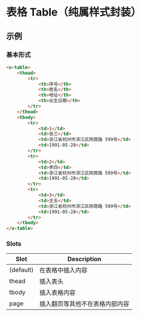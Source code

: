 # 表格 Table（纯属样式封装）

## 示例
### 基本形式

```html
<u-table>
    <thead>
        <tr>
            <th>序号</th>
            <th>姓名</th>
            <th>地址</th>
            <th>出生日期</th>
        </tr>
    </thead>
    <tbody>
        <tr>
            <td>1</td>
            <td>张三</td>
            <td>浙江省杭州市滨江区网商路 599号</td>
            <td>1991-05-28</td>
        </tr>
        <tr>
            <td>2</td>
            <td>李四</td>
            <td>浙江省杭州市滨江区网商路 599号</td>
            <td>1991-05-28</td>
        </tr>
        <tr>
            <td>3</td>
            <td>王五</td>
            <td>浙江省杭州市滨江区网商路 599号</td>
            <td>1991-05-28</td>
        </tr>
    </tbody>
</u-table>
```

### Slots

| Slot | Description |
| ---- | ----------- |
| (default) | 在表格中插入内容 |
| thead | 插入表头 |
| tbody | 插入表格内容 |
| page | 插入翻页等其他不在表格内部内容 |


